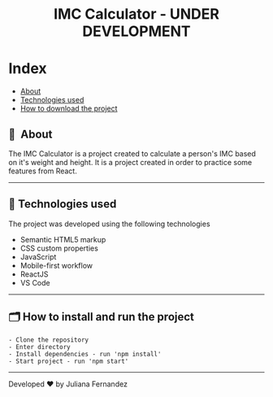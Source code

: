 <h1 align="center">
    IMC Calculator - UNDER DEVELOPMENT
</h1>

<!-- <h1 align="center">
<img width="800" src="src/img/presentation.PNG" alt="My cool logo"/>
  </h1>

<h3 align="center">
    <a href="#">Access demo page</a>
<h3 > -->

# Index

- [About](#-about)
- [Technologies used](#-technologies-used)
- [How to download the project](#-how-to-download-the-project)

## 🔖&nbsp; About

The IMC Calculator is a project created to calculate a person's IMC based on it's weight and height. It is a project created in order to practice some features from React. 

---

## 🚀 Technologies used

The project was developed using the following technologies

- Semantic HTML5 markup
- CSS custom properties
- JavaScript
- Mobile-first workflow
- ReactJS
- VS Code

---

## 🗂 How to install and run the project

    - Clone the repository
    - Enter directory
    - Install dependencies - run 'npm install'
    - Start project - run 'npm start'
   
---

Developed ❤ by Juliana Fernandez
